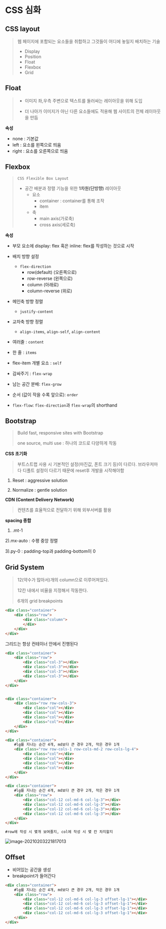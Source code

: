 # CSS 심화

## CSS layout

> 웹 페이지에 포함되는 요소들을 취합하고 그것들이 어디에 놓일지 배치하는 기술 
>
> - Display
> - Position
> - Float
> - Flexbox
> - Grid



## Float

> - 이미지 좌,우측 주변으로 텍스트를 둘러싸는 레이아웃을 위해 도입
>
> - 더 나아가 이미지가 아닌 다른 요소들에도 적용해 웹 사이트의 전체 레이아웃을 만듬



**속성**

- none : 기본값
- left : 요소를 왼쪽으로 띄움
- right : 요소를 오른쪽으로 띄움



## Flexbox

> `CSS Flexible Box Layout`
>
> - 공간 배분과 정렬 기능을 위한 **1차원(단방향)** 레이아웃
>   - 요소
>     - container : container를 통해 조작
>     - item
>   - 축
>     - main axis(가로축)
>     - cross axis(세로축)



**속성**

- 부모 요소에 display: flex 혹은 inline: flex를 작성하는 것으로 시작

- 배치 방향 설정

  - `flex-direction`
    - row(default) (오른쪽으로)
    - row-reverse (왼쪽으로)
    - column (아래로)
    - column-reverse (위로)

- 메인축 방향 정렬

  - `justify-content`

- 교차축 방향 정렬

  - `align-items`, `align-self`, `align-content`

  

- 여러줄 : `content`

- 한 줄 : `items`

- flex-item 개별 요소 : `self`

- 감싸주기 : `flex-wrap`

- 남는 공간 분배: `flex-grow`

- 순서 (값이 작을 수록 앞으로): `order`

- `flex-flow`: `flex-direction`과 `flex-wrap`의 shorthand



## Bootstrap

> Build fast, responsive sites with Bootstrap
>
> one source, multi use : 하나의 코드로 다양하게 작동



**CSS 초기화**

> 부트스트랩 사용 시 기본적인 설정(마진값, 폰트 크기 등)이 다르다. 브라우저마다 디폴트 설정이 다르기 때문에 reset후 개발을 시작해야함

1) Reset : aggressive solution

2) Normalize : gentle solution



**CDN (Content Delivery Network)**

> 컨텐츠를 효율적으로 전달하기 위해 외부서버를 활용 



**spacing 종합**

1) .mt-1

2).mx-auto : 수평 중앙 정렬

3).py-0 : padding-top과 padding-bottom이 0





## Grid System

> 12(약수가 많아서)개의 column으로 이루어져있다. 
>
> 12칸 내에서 비율을 지정해서 작동한다.
>
> 6개의 grid breakpoints

```html
<div class="container">
    <div class="row">
        <div class="column">
        </div>
    </div>
</div>
```

그리드는 항상 컨테이너 안에서 진행된다

```html
<div class="container">
    <div class="row">
        <div class="col-3"></div>
        <div class="col-3"></div>
        <div class="col-3"></div>
        <div class="col-3"></div>
    </div>
</div>


<div class="container">
    <div class="row row-cols-3">
        <div class="col"></div>
        <div class="col"></div>
        <div class="col"></div>
        <div class="col"></div>
    </div>
</div>

<div class="container">
    #lg를 지나는 순간 4개, md보다 큰 경우 2개, 작은 경우 1개
    <div class="row row-cols-1 row-cols-md-2 row-cols-lg-4">
        <div class="col"></div>
        <div class="col"></div>
        <div class="col"></div>
        <div class="col"></div>
    </div>
</div>

<div class="container">
    #lg를 지나는 순간 4개, md보다 큰 경우 2개, 작은 경우 1개
    <div class="row">
        <div class="col-12 col-md-6 col-lg-3"></div>
        <div class="col-12 col-md-6 col-lg-3"></div>
        <div class="col-12 col-md-6 col-lg-3"></div>
        <div class="col-12 col-md-6 col-lg-3"></div>
    </div>
</div>

#row에 작성 시 몇개 보여줄지, col에 작성 시 몇 칸 차지할지
```



![image-20210203221817013](C:\Users\leejo\AppData\Roaming\Typora\typora-user-images\image-20210203221817013.png)



## Offset

- 비어있는 공간을 생성
- breakpoint가 들어간다 

```html
<div class="container">
    #lg를 지나는 순간 4개, md보다 큰 경우 2개, 작은 경우 1개
    <div class="row">
        <div class="col-12 col-md-6 col-lg-3 offset-lg-1"></div>
        <div class="col-12 col-md-6 col-lg-3 offset-lg-1"></div>
        <div class="col-12 col-md-6 col-lg-3 offset-lg-1"></div>
        <div class="col-12 col-md-6 col-lg-3 offset-lg-1"></div>
    </div>
</div>
```

